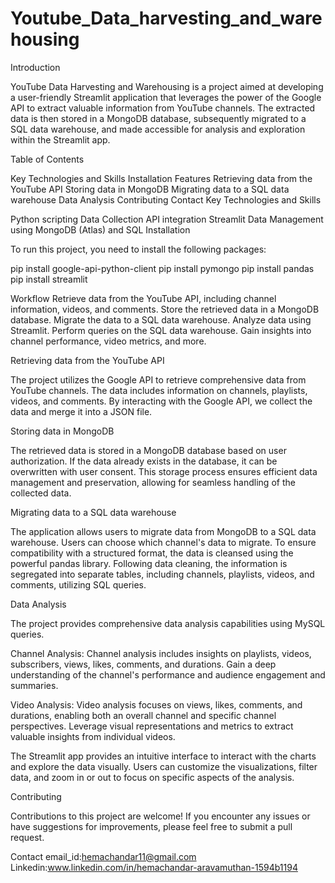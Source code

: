 # Youtube_Data_harvesting_and_warehousing
Introduction

YouTube Data Harvesting and Warehousing is a project aimed at developing a user-friendly Streamlit application that leverages the power of the Google API to extract valuable information from YouTube channels. The extracted data is then stored in a MongoDB database, subsequently migrated to a SQL data warehouse, and made accessible for analysis and exploration within the Streamlit app.

Table of Contents

  Key Technologies and Skills
  Installation
Features
Retrieving data from the YouTube API
Storing data in MongoDB
Migrating data to a SQL data warehouse
Data Analysis
Contributing
Contact
Key Technologies and Skills

Python scripting
Data Collection
API integration
Streamlit
Data Management using MongoDB (Atlas) and SQL
Installation

To run this project, you need to install the following packages:

pip install google-api-python-client
pip install pymongo
pip install pandas
pip install streamlit

Workflow
Retrieve data from the YouTube API, including channel information, videos, and comments.
Store the retrieved data in a MongoDB database.
Migrate the data to a SQL data warehouse.
Analyze data using Streamlit.
Perform queries on the SQL data warehouse.
Gain insights into channel performance, video metrics, and more.

Retrieving data from the YouTube API

The project utilizes the Google API to retrieve comprehensive data from YouTube channels. The data includes information on channels, playlists, videos, and comments. By interacting with the Google API, we collect the data and merge it into a JSON file.

Storing data in MongoDB

The retrieved data is stored in a MongoDB database based on user authorization. If the data already exists in the database, it can be overwritten with user consent. This storage process ensures efficient data management and preservation, allowing for seamless handling of the collected data.

Migrating data to a SQL data warehouse

The application allows users to migrate data from MongoDB to a SQL data warehouse. Users can choose which channel's data to migrate. To ensure compatibility with a structured format, the data is cleansed using the powerful pandas library. Following data cleaning, the information is segregated into separate tables, including channels, playlists, videos, and comments, utilizing SQL queries.

Data Analysis

The project provides comprehensive data analysis capabilities using  MySQL queries. 

Channel Analysis: Channel analysis includes insights on playlists, videos, subscribers, views, likes, comments, and durations. Gain a deep understanding of the channel's performance and audience engagement and summaries.

Video Analysis: Video analysis focuses on views, likes, comments, and durations, enabling both an overall channel and specific channel perspectives. Leverage visual representations and metrics to extract valuable insights from individual videos.

The Streamlit app provides an intuitive interface to interact with the charts and explore the data visually. Users can customize the visualizations, filter data, and zoom in or out to focus on specific aspects of the analysis.

Contributing

Contributions to this project are welcome! If you encounter any issues or have suggestions for improvements, please feel free to submit a pull request.

Contact
email_id:hemachandar11@gmail.com
Linkedin:www.linkedin.com/in/hemachandar-aravamuthan-1594b1194
